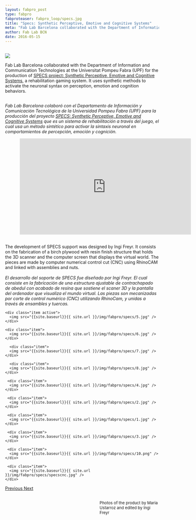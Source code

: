 ```yaml
---
layout: fabpro_post
type: fabpro
fabproteaser: fabpro_loop/specs.jpg
title: "Specs: Synthetic Perceptive, Emotive and Cognitive Systems"
meta: "Fab Lab Barcelona collaborated with the Department of Information and Communication Technologies at the Universitat Pompeu Fabra (UPF) for the production of SPECS support."
author: Fab Lab BCN
date: 2016-05-15
---
```


<br>
<img src="{{site.baseurl}}{{ site.url }}/img/fabpro/specs/5.jpg" />
<br>

Fab Lab Barcelona collaborated with the Department of Information and Communication Technologies at the Universitat Pompeu Fabra (UPF) for the production of <a href="http://specs.upf.edu/">SPECS project: Synthetic Perceptive, Emotive and Cognitive Systems</a>, a rehabilitation gaming system. It uses synthetic methods to activate the neuronal syntax on perception, emotion and cognition behaviors.<br>

<br>
<i>Fab Lab Barcelona colaboró con el Departamento de Información y Comunicación Tecnológica de la Universidad Pompeu Fabra (UPF) para la producción del proyecto <a href="http://specs.upf.edu/">SPECS: Synthetic Perceptive, Emotive and Cognitive Systems</a> que es un sistema de rehabilitación a través del juego, el cual usa un método sintético para activar la sintaxis neuronal en comportamientos de percepción, emoción y cognición.</i>


<br>
<ul>
<ul>

<iframe width="560" height="315" src="https://www.youtube.com/embed/HPsOqbAvK2Q" frameborder="0" allowfullscreen></iframe>
</ul>
</ul>
<br>
The development of SPECS support was designed by Ingi Freyr. It consists on the fabrication of a 
birch plywood with resin finish structure that holds the 3D scanner and the computer screen that displays the virtual world. The pieces are made by computer numerical control cut (CNC) using RhinoCAM and linked with assemblies and nuts.<br>
<br>
<i>El desarrollo del soporte de SPECS fue diseñado por Ingi Freyr. El cual consiste en la fabricación de una estructura ajustable de contrachapado de abedul con acabado de resina que sostiene el scaner 3D y la pantalla del ordenador que visualiza el mundo virtual. Las piezas son mecanizadas por corte de control numérico (CNC) utilizando RhinoCam, y unidas a través de ensambles y tuercas. </i>

<br>

<!----- Image Slider ----------------------------- Image Slider -------------->


<div id="carousel-example-generic" class="carousel slide" data-ride="carousel">

<!--------------- Wrapper for slides --------------->

<div class="carousel-inner" role="listbox">
   
    <div class="item active">
      <img src="{{site.baseurl}}{{ site.url }}/img/fabpro/specs/5.jpg" />
    </div>
    
    <div class="item">
      <img src="{{site.baseurl}}{{ site.url }}/img/fabpro/specs/6.jpg" />
    </div>
    
      <div class="item">
      <img src="{{site.baseurl}}{{ site.url }}/img/fabpro/specs/7.jpg" />
    </div>
    
      <div class="item">
      <img src="{{site.baseurl}}{{ site.url }}/img/fabpro/specs/8.jpg" />
    </div>
    
     <div class="item">
      <img src="{{site.baseurl}}{{ site.url }}/img/fabpro/specs/4.jpg" />
    </div>
    
     <div class="item">
      <img src="{{site.baseurl}}{{ site.url }}/img/fabpro/specs/2.jpg" />
    </div>
    
     <div class="item">
      <img src="{{site.baseurl}}{{ site.url }}/img/fabpro/specs/1.jpg" />
    </div>
    
     <div class="item">
      <img src="{{site.baseurl}}{{ site.url }}/img/fabpro/specs/3.jpg" />
    </div>
    
     <div class="item">
      <img src="{{site.baseurl}}{{ site.url }}/img/fabpro/specs/10.png" />
    </div>
    
     <div class="item">
      <img src="{{site.baseurl}}{{ site.url }}/img/fabpro/specs/specscnc.jpg" />
    </div>
     
</div> <!-- carousel inner -->

<!-------------------- Controls --------------------->

  <a class="left carousel-control" href="#carousel-example-generic" role="button" data-slide="prev">
    <span class="glyphicon glyphicon-chevron-left" aria-hidden="true"></span>
    <span class="sr-only">Previous</span>
  </a>
  <a class="right carousel-control" href="#carousel-example-generic" role="button" data-slide="next">
    <span class="glyphicon glyphicon-chevron-right" aria-hidden="true"></span>
    <span class="sr-only">Next</span>
  </a>
  
</div> <!-- carousel example generic -->

<!----- Image Slider ----------------------------- Image Slider -------------->

<br>
<ul>
<ul>
<ul>
<ul>
<ul>
<ul>
<ul>
<ul>
<ul>
<ul>
<ul>
<ul>
<ul>
<font size="2">
Photos of the product by Maria Ustarroz and edited by Ingi Freyr </font>
</ul>
</ul>
</ul>
</ul>
</ul>
</ul>
</ul>
</ul>
</ul>
</ul>
</ul>
</ul>
</ul>
